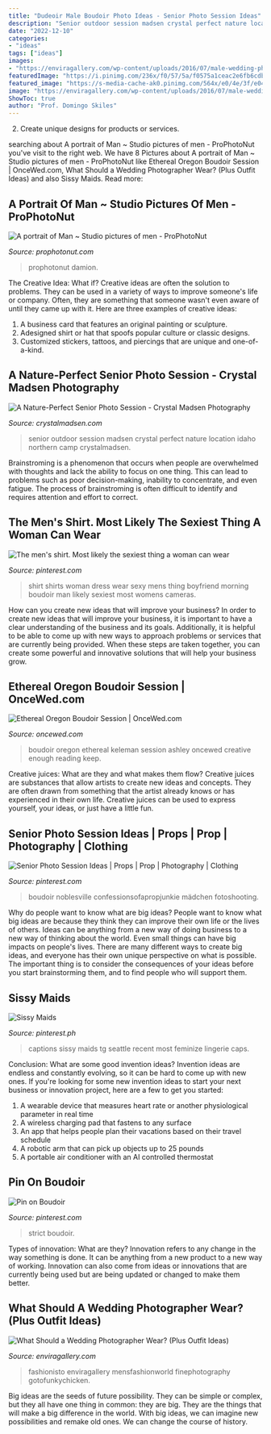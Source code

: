 ```yaml
---
title: "Dudeoir Male Boudoir Photo Ideas - Senior Photo Session Ideas"
description: "Senior outdoor session madsen crystal perfect nature location idaho northern camp crystalmadsen"
date: "2022-12-10"
categories:
- "ideas"
tags: ["ideas"]
images:
- "https://enviragallery.com/wp-content/uploads/2016/07/male-wedding-photographer-outfit-5.jpg"
featuredImage: "https://i.pinimg.com/236x/f0/57/5a/f0575a1ceac2e6fb6cdb747baf7a61a3--a-dream-seattle.jpg"
featured_image: "https://s-media-cache-ak0.pinimg.com/564x/e0/4e/3f/e04e3fc82de6b5fabd491e687bcffcc6.jpg"
image: "https://enviragallery.com/wp-content/uploads/2016/07/male-wedding-photographer-outfit-5.jpg"
ShowToc: true
author: "Prof. Domingo Skiles"
---
```



2. Create unique designs for products or services.

	

		
searching about A portrait of Man ~ Studio pictures of men - ProPhotoNut you've visit to the right web. We have 8 Pictures about A portrait of Man ~ Studio pictures of men - ProPhotoNut like Ethereal Oregon Boudoir Session | OnceWed.com, What Should a Wedding Photographer Wear? (Plus Outfit Ideas) and also Sissy Maids. Read more:
		
    
## A Portrait Of Man ~ Studio Pictures Of Men - ProPhotoNut

<img loading=lazy src="https://www.prophotonut.com/wp-content/uploads/2011/04/damion_14.jpg" onerror="this.onerror=null;this.src='https://tse2.mm.bing.net/th?id=OIP.GTRSyVVa4AExEX_gmIp99AAAAA&amp;pid=15.1';" alt="A portrait of Man ~ Studio pictures of men - ProPhotoNut">

_Source: prophotonut.com_

>prophotonut damion. 

	

The Creative Idea: What if?
Creative ideas are often the solution to problems. They can be used in a variety of ways to improve someone's life or company. Often, they are something that someone wasn't even aware of until they came up with it. Here are three examples of creative ideas: 
1. A business card that features an original painting or sculpture. 
2. Adesigned shirt or hat that spoofs popular culture or classic designs. 
3. Customized stickers, tattoos, and piercings that are unique and one-of-a-kind.

    
## A Nature-Perfect Senior Photo Session - Crystal Madsen Photography

<img loading=lazy src="http://www.crystalmadsen.com/wp-content/uploads/2012/11/Outdoor-Senior-Pic-Ideas_008-682x1024.jpg" onerror="this.onerror=null;this.src='https://tse3.mm.bing.net/th?id=OIP.sAK80DKeeJVsOPOmvz70LwHaLH&amp;pid=15.1';" alt="A Nature-Perfect Senior Photo Session - Crystal Madsen Photography">

_Source: crystalmadsen.com_

>senior outdoor session madsen crystal perfect nature location idaho northern camp crystalmadsen. 

	

Brainstroming is a phenomenon that occurs when people are overwhelmed with thoughts and lack the ability to focus on one thing. This can lead to problems such as poor decision-making, inability to concentrate, and even fatigue. The process of brainstroming is often difficult to identify and requires attention and effort to correct.

    
## The Men&#039;s Shirt. Most Likely The Sexiest Thing A Woman Can Wear

<img loading=lazy src="https://s-media-cache-ak0.pinimg.com/564x/e0/4e/3f/e04e3fc82de6b5fabd491e687bcffcc6.jpg" onerror="this.onerror=null;this.src='https://tse3.mm.bing.net/th?id=OIP.fSdrLj_GnO9DyBAwfz5CxwAAAA&amp;pid=15.1';" alt="The men&#039;s shirt. Most likely the sexiest thing a woman can wear">

_Source: pinterest.com_

>shirt shirts woman dress wear sexy mens thing boyfriend morning boudoir man likely sexiest most womens cameras. 

	

How can you create new ideas that will improve your business?
In order to create new ideas that will improve your business, it is important to have a clear understanding of the business and its goals. Additionally, it is helpful to be able to come up with new ways to approach problems or services that are currently being provided. When these steps are taken together, you can create some powerful and innovative solutions that will help your business grow.

    
## Ethereal Oregon Boudoir Session | OnceWed.com

<img loading=lazy src="https://www.oncewed.com/wp-content/uploads/2015/01/ashley-keleman-wedding-photography1.png" onerror="this.onerror=null;this.src='https://tse4.mm.bing.net/th?id=OIP.P6HQp42DPCEWrQ-rUYnNIwHaJ3&amp;pid=15.1';" alt="Ethereal Oregon Boudoir Session | OnceWed.com">

_Source: oncewed.com_

>boudoir oregon ethereal keleman session ashley oncewed creative enough reading keep. 

	

Creative juices: What are they and what makes them flow?
Creative juices are substances that allow artists to create new ideas and concepts. They are often drawn from something that the artist already knows or has experienced in their own life. Creative juices can be used to express yourself, your ideas, or just have a little fun.

    
## Senior Photo Session Ideas | Props | Prop | Photography | Clothing

<img loading=lazy src="https://i.pinimg.com/736x/79/6b/26/796b2650e47da62c5399dbb72e865593--fashion-poses-barns.jpg" onerror="this.onerror=null;this.src='https://tse1.mm.bing.net/th?id=OIP.634gFCgx0QCl2T7JO9-FWAHaLH&amp;pid=15.1';" alt="Senior Photo Session Ideas | Props | Prop | Photography | Clothing">

_Source: pinterest.com_

>boudoir noblesville confessionsofapropjunkie mädchen fotoshooting. 

	

Why do people want to know what are big ideas?
People want to know what big ideas are because they think they can improve their own life or the lives of others. Ideas can be anything from a new way of doing business to a new way of thinking about the world. Even small things can have big impacts on people's lives. There are many different ways to create big ideas, and everyone has their own unique perspective on what is possible. The important thing is to consider the consequences of your ideas before you start brainstorming them, and to find people who will support them.

    
## Sissy Maids

<img loading=lazy src="https://i.pinimg.com/236x/f0/57/5a/f0575a1ceac2e6fb6cdb747baf7a61a3--a-dream-seattle.jpg" onerror="this.onerror=null;this.src='https://tse2.mm.bing.net/th?id=OIP.2cyApDs1XXsgCFP4ccQ_IAAAAA&amp;pid=15.1';" alt="Sissy Maids">

_Source: pinterest.ph_

>captions sissy maids tg seattle recent most feminize lingerie caps. 

	

Conclusion: What are some good invention ideas?
Invention ideas are endless and constantly evolving, so it can be hard to come up with new ones. If you're looking for some new invention ideas to start your next business or innovation project, here are a few to get you started: 
1. A wearable device that measures heart rate or another physiological parameter in real time 
2. A wireless charging pad that fastens to any surface 
3. An app that helps people plan their vacations based on their travel schedule 
4. A robotic arm that can pick up objects up to 25 pounds 
5. A portable air conditioner with an AI controlled thermostat 

    
## Pin On Boudoir

<img loading=lazy src="https://i.pinimg.com/736x/05/83/53/0583533a396bcebeeeff0a55b2f3fe19--sexy-shirts-mens-shirts.jpg" onerror="this.onerror=null;this.src='https://tse3.mm.bing.net/th?id=OIP.F6uWQc0FtHpouUtYj26zEAHaLD&amp;pid=15.1';" alt="Pin on Boudoir">

_Source: pinterest.com_

>strict boudoir. 

	

Types of innovation: What are they?
Innovation refers to any change in the way something is done. It can be anything from a new product to a new way of working. Innovation can also come from ideas or innovations that are currently being used but are being updated or changed to make them better.

    
## What Should A Wedding Photographer Wear? (Plus Outfit Ideas)

<img loading=lazy src="https://enviragallery.com/wp-content/uploads/2016/07/male-wedding-photographer-outfit-5.jpg" onerror="this.onerror=null;this.src='https://tse2.mm.bing.net/th?id=OIP.BjnuWBQo0R4ccx1-6VXdyAAAAA&amp;pid=15.1';" alt="What Should a Wedding Photographer Wear? (Plus Outfit Ideas)">

_Source: enviragallery.com_

>fashionisto enviragallery mensfashionworld finephotography gotofunkychicken. 

	

Big ideas are the seeds of future possibility. They can be simple or complex, but they all have one thing in common: they are big. They are the things that will make a big difference in the world. With big ideas, we can imagine new possibilities and remake old ones. We can change the course of history.


